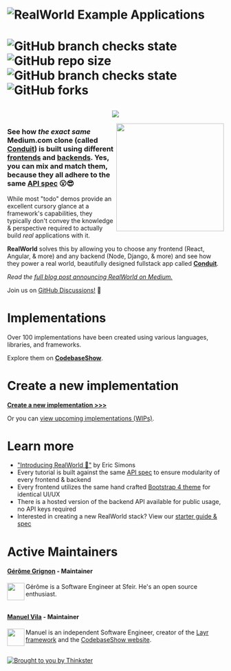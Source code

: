 # ![RealWorld Example Applications](media/realworld-dual-mode.png)
![GitHub branch checks state](https://img.shields.io/github/checks-status/gothinkster/realworld/gh-pages?logo=github&style=for-the-badge) ![GitHub repo size](https://img.shields.io/github/repo-size/gothinkster/realworld?color=%23ff000&logo=github&style=for-the-badge) ![GitHub branch checks state](https://img.shields.io/github/checks-status/gothinkster/realworld/gh-pages?logo=github&style=for-the-badge) ![GitHub forks](https://img.shields.io/github/forks/gothinkster/realworld?color=%23ff&logo=github&style=for-the-badge)
======


<p align="center" style="margin-top: 30px;">
<img src="media/stacks_hr.gif"  />
</p>

<a href="https://demo.realworld.io/"><img src="media/conduit_l.png" align="right" width="250px" /></a>

### See how *the exact same* Medium.com clone (called [Conduit](https://demo.realworld.io)) is built using different [frontends](https://codebase.show/projects/realworld?category=frontend) and [backends](https://codebase.show/projects/realworld?category=backend). Yes, you can mix and match them, because **they all adhere to the same [API spec](spec/)** 😮😎

While most "todo" demos provide an excellent cursory glance at a framework's capabilities, they typically don't convey the knowledge & perspective required to actually build _real_ applications with it.

**RealWorld** solves this by allowing you to choose any frontend (React, Angular, & more) and any backend (Node, Django, & more) and see how they power a real world, beautifully designed fullstack app called [**Conduit**](https://demo.realworld.io).

*Read the [full blog post announcing RealWorld on Medium.](https://medium.com/@ericsimons/introducing-realworld-6016654d36b5)*

Join us on [GitHub Discussions!](https://github.com/gothinkster/realworld/discussions) 🎉

# Implementations

Over 100 implementations have been created using various languages, libraries, and frameworks.

Explore them on [**CodebaseShow**](https://codebase.show/projects/realworld).

# Create a new implementation

[**Create a new implementation >>>**](/spec)

Or you can [view upcoming implementations (WIPs)](https://github.com/gothinkster/realworld/discussions/categories/wip-implementations).

# Learn more

- ["Introducing RealWorld 🙌"](https://medium.com/@ericsimons/introducing-realworld-6016654d36b5) by Eric Simons
- Every tutorial is built against the same [API spec](api/) to ensure modularity of every frontend & backend
- Every frontend utilizes the same hand crafted [Bootstrap 4 theme](https://github.com/gothinkster/conduit-bootstrap-template) for identical UI/UX
- There is a hosted version of the backend API available for public usage, no API keys required
- Interested in creating a new RealWorld stack? View our [starter guide & spec](/spec)

# Active Maintainers

#### [Gérôme Grignon](https://github.com/geromegrignon) - Maintainer

<img align="left" width="40" height="40" src="https://avatars.githubusercontent.com/u/32737308?v=4">

Gérôme is a Software Engineer at Sfeir. He's an open source enthusiast.<br /><br />

#### [Manuel Vila](https://github.com/mvila) - Maintainer

<img align="left" width="40" height="40" src="https://avatars.githubusercontent.com/u/381671?v=40">

Manuel is an independent Software Engineer, creator of the [Layr framework](https://layrjs.com) and the [CodebaseShow website](https://codebase.show/).<br /><br />


[![Brought to you by Thinkster](media/end.png)](https://thinkster.io)

